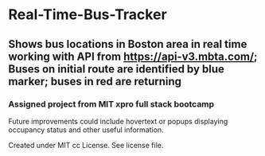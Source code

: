 # Real-Time-Bus-Tracker
## Shows bus locations in Boston area in real time working with API from https://api-v3.mbta.com/; Buses on initial route are identified by blue marker; buses in red are returning
### Assigned project from MIT xpro full stack bootcamp

Future improvements could include hovertext or popups displaying occupancy status and other useful information.

Created under MIT cc License. See license file.
